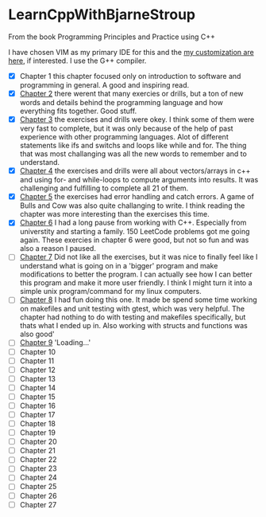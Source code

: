 # LearnCppWithBjarneStroup
From the book Programming Principles and Practice using C++ 

I have chosen VIM as my primary IDE for this and the [my customization are here](https://github.com/Flakvard/.vimrc/blob/main/.vimrc.vim), if interested. I use the G++ compiler.
- [x] Chapter 1 this chapter focused only on introduction to software and programming in general. A good and inspiring read. 
- [x] [Chapter 2](https://github.com/Flakvard/LearnCppWithBjarneStroup/tree/main/Chapter_2) there werent that many exercies or drills, but a ton of new words and details behind the programming language and how everything fits together. Good stuff.
- [x] [Chapter 3](https://github.com/Flakvard/LearnCppWithBjarneStroup/tree/main/Chapter_3) the exercises and drills were okey. I think some of them were very fast to complete, but it was only because of the help of past experience with other programming languages. Alot of different statements like ifs and switchs and loops like while and for. The thing that was most challanging was all the new words to remember and to understand. 
- [x] [Chapter 4](https://github.com/Flakvard/LearnCppWithBjarneStroup/tree/main/Chapter_4) the exercises and drills were all about vectors/arrays in c++ and using for- and while-loops to compute arguments into results. It was challenging and fulfilling to complete all 21 of them. 
- [x] [Chapter 5](https://github.com/Flakvard/LearnCppWithBjarneStroup/tree/main/Chapter_5) the exercises had error handling and catch errors. A game of Bulls and Cow was also quite challanging to write. I think reading the chapter was more interesting than the exercises this time.
- [x] [Chapter 6](https://github.com/Flakvard/LearnCppWithBjarneStroup/tree/main/Chapter_6) I had a long pause from working with C++. Especially from universtity and starting a family. 150 LeetCode problems got me going again. These exercies in chapter 6 were good, but not so fun and was also a reason I paused. 
- [ ] [Chapter 7](https://github.com/Flakvard/LearnCppWithBjarneStroup/tree/main/Chapter_7) Did not like all the exercises, but it was nice to finally feel like I understand what is going on in a 'bigger' program and make modifications to better the program. I can actually see how I can better this program and make it more user friendly. I think I might turn it into a simple unix program/command for my linux computers. 
- [ ] [Chapter 8](https://github.com/Flakvard/LearnCppWithBjarneStroup/tree/main/Chapter_8) I had fun doing this one. It made be spend some time working on makefiles and unit testing with gtest, which was very helpful. The chapter had nothing to do with testing and makefiles specifically, but thats what I ended up in. Also working with structs and functions was also good'
- [ ] [Chapter 9](https://github.com/Flakvard/LearnCppWithBjarneStroup/tree/main/Chapter_9) 'Loading...'
- [ ] Chapter 10
- [ ] Chapter 11
- [ ] Chapter 12
- [ ] Chapter 13
- [ ] Chapter 14
- [ ] Chapter 15
- [ ] Chapter 16
- [ ] Chapter 17
- [ ] Chapter 18
- [ ] Chapter 19
- [ ] Chapter 20
- [ ] Chapter 21
- [ ] Chapter 22
- [ ] Chapter 23
- [ ] Chapter 24
- [ ] Chapter 25
- [ ] Chapter 26
- [ ] Chapter 27
